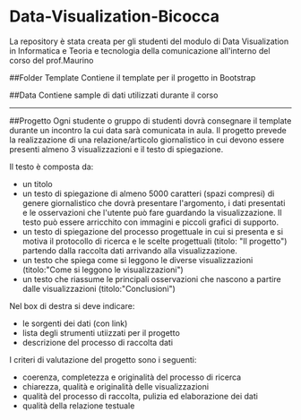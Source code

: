 # Data-Visualization-Bicocca

La repository è stata creata per gli studenti del modulo di Data Visualization in Informatica e Teoria e tecnologia della comunicazione all'interno del corso del prof.Maurino

##Folder Template
Contiene il template per il progetto in Bootstrap

##Data
Contiene sample di dati utilizzati durante il corso

----------

##Progetto
Ogni studente o gruppo di studenti dovrà consegnare il template durante un incontro la cui data sarà comunicata in aula. 
Il progetto prevede la realizzazione di una relazione/articolo giornalistico in cui devono essere presenti almeno 3 visualizzazioni e il testo di spiegazione.  

Il testo è composta da: 
* un titolo
* un testo di spiegazione di almeno 5000 caratteri (spazi compresi) di genere giornalistico che dovrà presentare l'argomento, i dati presentati e le osservazioni che l'utente può fare guardando la visualizzazione. Il testo può essere arricchito con immagini e piccoli grafici di supporto. 
* un testo di spiegazione del processo progettuale in cui si presenta e si motiva il protocollo di ricerca e le scelte progettuali (titolo: "Il progetto") partendo dalla raccolta dati arrivando alla visualizzazione. 
* un testo che spiega come si leggono le diverse visualizzazioni (titolo:"Come si leggono le visualizzazioni")
* un testo che riassume le principali osservazioni che nascono a partire dalle visualizzazioni (titolo:"Conclusioni")

Nel box di destra si deve indicare:
* le sorgenti dei dati (con link)
* lista degli strumenti utiizzati per il progetto
* descrizione del processo di raccolta dati

I criteri di valutazione del progetto sono i seguenti:
* coerenza, completezza e originalità del processo di ricerca
* chiarezza, qualità e originalità delle visualizzazioni
* qualità del processo di raccolta, pulizia ed elaborazione dei dati
* qualità della relazione testuale



